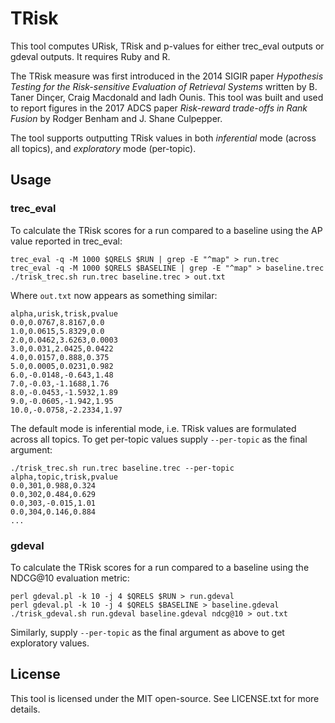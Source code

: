 # TRisk 

This tool computes URisk, TRisk and p-values for either trec_eval outputs or gdeval outputs. It requires Ruby and R.

The TRisk measure was first introduced in the 2014 SIGIR paper *Hypothesis Testing for the Risk-sensitive Evaluation of Retrieval Systems* written by B. Taner Dinçer, Craig Macdonald and Iadh Ounis. This tool was built and used to report figures in the 2017 ADCS paper *Risk-reward trade-offs in Rank Fusion* by Rodger Benham and J. Shane Culpepper.

The tool supports outputting TRisk values in both *inferential* mode (across all topics), and *exploratory* mode (per-topic).

## Usage

### trec_eval

To calculate the TRisk scores for a run compared to a baseline using the AP value reported in trec_eval:

```
trec_eval -q -M 1000 $QRELS $RUN | grep -E "^map" > run.trec
trec_eval -q -M 1000 $QRELS $BASELINE | grep -E "^map" > baseline.trec
./trisk_trec.sh run.trec baseline.trec > out.txt
```

Where `out.txt` now appears as something similar:

```
alpha,urisk,trisk,pvalue
0.0,0.0767,8.8167,0.0
1.0,0.0615,5.8329,0.0
2.0,0.0462,3.6263,0.0003
3.0,0.031,2.0425,0.0422
4.0,0.0157,0.888,0.375
5.0,0.0005,0.0231,0.982
6.0,-0.0148,-0.643,1.48
7.0,-0.03,-1.1688,1.76
8.0,-0.0453,-1.5932,1.89
9.0,-0.0605,-1.942,1.95
10.0,-0.0758,-2.2334,1.97
```

The default mode is inferential mode, i.e. TRisk values are formulated across all topics. To get per-topic values supply `--per-topic` as the final argument:

```
./trisk_trec.sh run.trec baseline.trec --per-topic
alpha,topic,trisk,pvalue
0.0,301,0.988,0.324
0.0,302,0.484,0.629
0.0,303,-0.015,1.01
0.0,304,0.146,0.884
...
```

### gdeval

To calculate the TRisk scores for a run compared to a baseline using the NDCG@10 evaluation metric:

```
perl gdeval.pl -k 10 -j 4 $QRELS $RUN > run.gdeval
perl gdeval.pl -k 10 -j 4 $QRELS $BASELINE > baseline.gdeval
./trisk_gdeval.sh run.gdeval baseline.gdeval ndcg@10 > out.txt
```

Similarly, supply `--per-topic` as the final argument as above to get exploratory values.

## License

This tool is licensed under the MIT open-source. See LICENSE.txt for more details.
